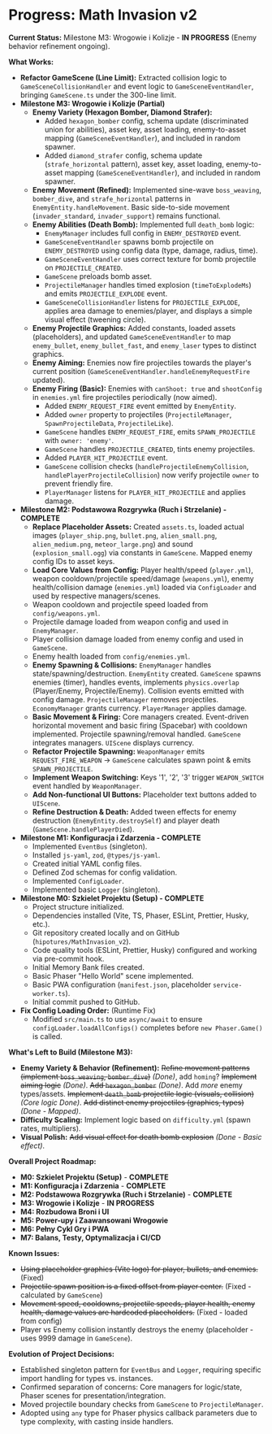 # Progress: Math Invasion v2

**Current Status:** Milestone M3: Wrogowie i Kolizje - **IN PROGRESS** (Enemy behavior refinement ongoing).

**What Works:**
*   **Refactor GameScene (Line Limit):** Extracted collision logic to `GameSceneCollisionHandler` and event logic to `GameSceneEventHandler`, bringing `GameScene.ts` under the 300-line limit.
*   **Milestone M3: Wrogowie i Kolizje (Partial)**
    *   **Enemy Variety (Hexagon Bomber, Diamond Strafer):**
        *   Added `hexagon_bomber` config, schema update (discriminated union for abilities), asset key, asset loading, enemy-to-asset mapping (`GameSceneEventHandler`), and included in random spawner.
        *   Added `diamond_strafer` config, schema update (`strafe_horizontal` pattern), asset key, asset loading, enemy-to-asset mapping (`GameSceneEventHandler`), and included in random spawner.
    *   **Enemy Movement (Refined):** Implemented sine-wave `boss_weaving`, `bomber_dive`, and `strafe_horizontal` patterns in `EnemyEntity.handleMovement`. Basic side-to-side movement (`invader_standard`, `invader_support`) remains functional.
    *   **Enemy Abilities (Death Bomb):** Implemented full `death_bomb` logic:
        *   `EnemyManager` includes full config in `ENEMY_DESTROYED` event.
        *   `GameSceneEventHandler` spawns bomb projectile on `ENEMY_DESTROYED` using config data (type, damage, radius, time).
        *   `GameSceneEventHandler` uses correct texture for bomb projectile on `PROJECTILE_CREATED`.
        *   `GameScene` preloads bomb asset.
        *   `ProjectileManager` handles timed explosion (`timeToExplodeMs`) and emits `PROJECTILE_EXPLODE` event.
        *   `GameSceneCollisionHandler` listens for `PROJECTILE_EXPLODE`, applies area damage to enemies/player, and displays a simple visual effect (tweening circle).
    *   **Enemy Projectile Graphics:** Added constants, loaded assets (placeholders), and updated `GameSceneEventHandler` to map `enemy_bullet`, `enemy_bullet_fast`, and `enemy_laser` types to distinct graphics.
    *   **Enemy Aiming:** Enemies now fire projectiles towards the player's current position (`GameSceneEventHandler.handleEnemyRequestFire` updated).
    *   **Enemy Firing (Basic):** Enemies with `canShoot: true` and `shootConfig` in `enemies.yml` fire projectiles periodically (now aimed).
        *   Added `ENEMY_REQUEST_FIRE` event emitted by `EnemyEntity`.
        *   Added `owner` property to projectiles (`ProjectileManager`, `SpawnProjectileData`, `ProjectileLike`).
        *   `GameScene` handles `ENEMY_REQUEST_FIRE`, emits `SPAWN_PROJECTILE` with `owner: 'enemy'`.
        *   `GameScene` handles `PROJECTILE_CREATED`, tints enemy projectiles.
        *   Added `PLAYER_HIT_PROJECTILE` event.
        *   `GameScene` collision checks (`handleProjectileEnemyCollision`, `handlePlayerProjectileCollision`) now verify projectile `owner` to prevent friendly fire.
        *   `PlayerManager` listens for `PLAYER_HIT_PROJECTILE` and applies damage.
*   **Milestone M2: Podstawowa Rozgrywka (Ruch i Strzelanie) - COMPLETE**
    *   **Replace Placeholder Assets:** Created `assets.ts`, loaded actual images (`player_ship.png`, `bullet.png`, `alien_small.png`, `alien_medium.png`, `meteor_large.png`) and sound (`explosion_small.ogg`) via constants in `GameScene`. Mapped enemy config IDs to asset keys.
    *   **Load Core Values from Config:** Player health/speed (`player.yml`), weapon cooldown/projectile speed/damage (`weapons.yml`), enemy health/collision damage (`enemies.yml`) loaded via `ConfigLoader` and used by respective managers/scenes.
    *   Weapon cooldown and projectile speed loaded from `config/weapons.yml`.
    *   Projectile damage loaded from weapon config and used in `EnemyManager`.
    *   Player collision damage loaded from enemy config and used in `GameScene`.
    *   Enemy health loaded from `config/enemies.yml`.
    *   **Enemy Spawning & Collisions:** `EnemyManager` handles state/spawning/destruction. `EnemyEntity` created. `GameScene` spawns enemies (timer), handles events, implements `physics.overlap` (Player/Enemy, Projectile/Enemy). Collision events emitted with config damage. `ProjectileManager` removes projectiles. `EconomyManager` grants currency. `PlayerManager` applies damage.
    *   **Basic Movement & Firing:** Core managers created. Event-driven horizontal movement and basic firing (Spacebar) with cooldown implemented. Projectile spawning/removal handled. `GameScene` integrates managers. `UIScene` displays currency.
    *   **Refactor Projectile Spawning:** `WeaponManager` emits `REQUEST_FIRE_WEAPON` -> `GameScene` calculates spawn point & emits `SPAWN_PROJECTILE`.
    *   **Implement Weapon Switching:** Keys '1', '2', '3' trigger `WEAPON_SWITCH` event handled by `WeaponManager`.
    *   **Add Non-functional UI Buttons:** Placeholder text buttons added to `UIScene`.
    *   **Refine Destruction & Death:** Added tween effects for enemy destruction (`EnemyEntity.destroySelf`) and player death (`GameScene.handlePlayerDied`).
*   **Milestone M1: Konfiguracja i Zdarzenia - COMPLETE**
    *   Implemented `EventBus` (singleton).
    *   Installed `js-yaml`, `zod`, `@types/js-yaml`.
    *   Created initial YAML config files.
    *   Defined Zod schemas for config validation.
    *   Implemented `ConfigLoader`.
    *   Implemented basic `Logger` (singleton).
*   **Milestone M0: Szkielet Projektu (Setup) - COMPLETE**
    *   Project structure initialized.
    *   Dependencies installed (Vite, TS, Phaser, ESLint, Prettier, Husky, etc.).
    *   Git repository created locally and on GitHub (`hipotures/MathInvasion_v2`).
    *   Code quality tools (ESLint, Prettier, Husky) configured and working via pre-commit hook.
    *   Initial Memory Bank files created.
    *   Basic Phaser "Hello World" scene implemented.
    *   Basic PWA configuration (`manifest.json`, placeholder `service-worker.ts`).
    *   Initial commit pushed to GitHub.
*   **Fix Config Loading Order:** (Runtime Fix)
    *   Modified `src/main.ts` to use `async/await` to ensure `configLoader.loadAllConfigs()` completes before `new Phaser.Game()` is called.

**What's Left to Build (Milestone M3):**
*   **Enemy Variety & Behavior (Refinement):** ~~Refine movement patterns (implement `boss_weaving`, `bomber_dive`)~~ *(Done)*, add `homing`? ~~Implement aiming logic~~ *(Done)*. ~~Add `hexagon_bomber`~~ *(Done)*. Add *more* enemy types/assets. ~~Implement `death_bomb` projectile logic (visuals, collision)~~ *(Core logic Done)*. ~~Add distinct enemy projectiles (graphics, types)~~ *(Done - Mapped)*.
*   **Difficulty Scaling:** Implement logic based on `difficulty.yml` (spawn rates, multipliers).
*   **Visual Polish:** ~~Add visual effect for death bomb explosion~~ *(Done - Basic effect)*.

**Overall Project Roadmap:**
*   **M0: Szkielet Projektu (Setup)** - **COMPLETE**
*   **M1: Konfiguracja i Zdarzenia** - **COMPLETE**
*   **M2: Podstawowa Rozgrywka (Ruch i Strzelanie)** - **COMPLETE**
*   **M3: Wrogowie i Kolizje** - **IN PROGRESS**
*   **M4: Rozbudowa Broni i UI**
*   **M5: Power-upy i Zaawansowani Wrogowie**
*   **M6: Pełny Cykl Gry i PWA**
*   **M7: Balans, Testy, Optymalizacja i CI/CD**

**Known Issues:**
*   ~~Using placeholder graphics (Vite logo) for player, bullets, and enemies.~~ (Fixed)
*   ~~Projectile spawn position is a fixed offset from player center.~~ (Fixed - calculated by `GameScene`)
*   ~~Movement speed, cooldowns, projectile speeds, player health, enemy health, damage values are hardcoded placeholders.~~ (Fixed - loaded from config)
*   Player vs Enemy collision instantly destroys the enemy (placeholder - uses 9999 damage in `GameScene`).

**Evolution of Project Decisions:**
*   Established singleton pattern for `EventBus` and `Logger`, requiring specific import handling for types vs. instances.
*   Confirmed separation of concerns: Core managers for logic/state, Phaser scenes for presentation/integration.
*   Moved projectile boundary checks from `GameScene` to `ProjectileManager`.
*   Adopted using `any` type for Phaser physics callback parameters due to type complexity, with casting inside handlers.
